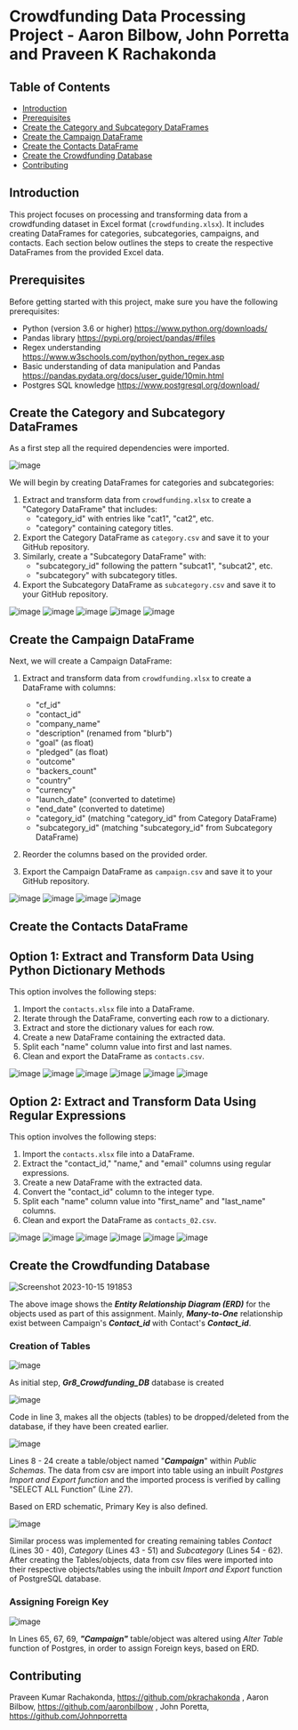 # Crowdfunding Data Processing Project - Aaron Bilbow, John Porretta and Praveen K Rachakonda

## Table of Contents

- [Introduction](#introduction)
- [Prerequisites](#prerequisites)
- [Create the Category and Subcategory DataFrames](#create-the-category-and-subcategory-dataframes)
- [Create the Campaign DataFrame](#create-the-campaign-dataframe)
- [Create the Contacts DataFrame](#create-the-contacts-dataframe)
- [Create the Crowdfunding Database](#create-the-crowdfunding-database)
- [Contributing](#contributing)

## Introduction

This project focuses on processing and transforming data from a crowdfunding dataset in Excel format (`crowdfunding.xlsx`). It includes creating DataFrames for categories, subcategories, campaigns, and contacts. Each section below outlines the steps to create the respective DataFrames from the provided Excel data.

## Prerequisites

Before getting started with this project, make sure you have the following prerequisites:

- Python (version 3.6 or higher) https://www.python.org/downloads/
- Pandas library https://pypi.org/project/pandas/#files
- Regex understanding https://www.w3schools.com/python/python_regex.asp
- Basic understanding of data manipulation and Pandas https://pandas.pydata.org/docs/user_guide/10min.html
- Postgres SQL knowledge https://www.postgresql.org/download/

## Create the Category and Subcategory DataFrames

As a first step all the required dependencies were imported. 

![image](https://github.com/pkrachakonda/Crowdfunding_ETL/assets/20739237/566c74b4-aea2-46bd-888d-c585a1fbd03d)

We will begin by creating DataFrames for categories and subcategories:

1. Extract and transform data from `crowdfunding.xlsx` to create a "Category DataFrame" that includes:
   - "category_id" with entries like "cat1", "cat2", etc.
   - "category" containing category titles.
2. Export the Category DataFrame as `category.csv` and save it to your GitHub repository.
3. Similarly, create a "Subcategory DataFrame" with:
   - "subcategory_id" following the pattern "subcat1", "subcat2", etc.
   - "subcategory" with subcategory titles.
4. Export the Subcategory DataFrame as `subcategory.csv` and save it to your GitHub repository.

![image](https://github.com/pkrachakonda/Crowdfunding_ETL/assets/20739237/902af352-71e1-436a-b529-bc3e41bc82c0)
![image](https://github.com/pkrachakonda/Crowdfunding_ETL/assets/20739237/a1bfaf08-eb1d-4445-bd4c-8ad9839a69f7)
![image](https://github.com/pkrachakonda/Crowdfunding_ETL/assets/20739237/62bbf2d5-407e-415c-80c0-98cee4820866)
![image](https://github.com/pkrachakonda/Crowdfunding_ETL/assets/20739237/dec0c550-87b5-44f0-a82a-d590ba7821f1)
![image](https://github.com/pkrachakonda/Crowdfunding_ETL/assets/20739237/dfca9c3f-b18d-4fea-b3ea-d34356af8474)

## Create the Campaign DataFrame

Next, we will create a Campaign DataFrame:

1. Extract and transform data from `crowdfunding.xlsx` to create a DataFrame with columns:
   - "cf_id"
   - "contact_id"
   - "company_name"
   - "description" (renamed from "blurb")
   - "goal" (as float)
   - "pledged" (as float)
   - "outcome"
   - "backers_count"
   - "country"
   - "currency"
   - "launch_date" (converted to datetime)
   - "end_date" (converted to datetime)
   - "category_id" (matching "category_id" from Category DataFrame)
   - "subcategory_id" (matching "subcategory_id" from Subcategory DataFrame)

2. Reorder the columns based on the provided order.
3. Export the Campaign DataFrame as `campaign.csv` and save it to your GitHub repository.


![image](https://github.com/pkrachakonda/Crowdfunding_ETL/assets/20739237/a1f2400b-78cb-4e29-8f52-a8c07014e97d)
![image](https://github.com/pkrachakonda/Crowdfunding_ETL/assets/20739237/43a00903-e4f9-47f5-9069-bb5167e99999)
![image](https://github.com/pkrachakonda/Crowdfunding_ETL/assets/20739237/ac1060b8-aaee-44d5-abb8-0fa70b726f9d)
![image](https://github.com/pkrachakonda/Crowdfunding_ETL/assets/20739237/7d0c51ee-f0cf-4505-bd27-4546aa9113e6)

## Create the Contacts DataFrame

## Option 1: Extract and Transform Data Using Python Dictionary Methods

This option involves the following steps:

1. Import the `contacts.xlsx` file into a DataFrame.
2. Iterate through the DataFrame, converting each row to a dictionary.
3. Extract and store the dictionary values for each row.
4. Create a new DataFrame containing the extracted data.
5. Split each "name" column value into first and last names.
6. Clean and export the DataFrame as `contacts.csv`.

![image](https://github.com/pkrachakonda/Crowdfunding_ETL/assets/20739237/b9138b2c-0f53-4a15-9c72-021431b8da29)
![image](https://github.com/pkrachakonda/Crowdfunding_ETL/assets/20739237/af7083da-8bee-4b1c-93b2-ebb1762f3da6)
![image](https://github.com/pkrachakonda/Crowdfunding_ETL/assets/20739237/516734d9-9040-4f08-a4d4-5cd5238ced18)
![image](https://github.com/pkrachakonda/Crowdfunding_ETL/assets/20739237/bdbc952c-48b4-4960-a26b-ed0345ae49cd)
![image](https://github.com/pkrachakonda/Crowdfunding_ETL/assets/20739237/3eac5932-0c62-4052-9ed5-e6fc8c39e7ee)
![image](https://github.com/pkrachakonda/Crowdfunding_ETL/assets/20739237/fd213b06-a79c-4940-89c3-06fc130b6061)

## Option 2: Extract and Transform Data Using Regular Expressions

This option involves the following steps:

1. Import the `contacts.xlsx` file into a DataFrame.
2. Extract the "contact_id," "name," and "email" columns using regular expressions.
3. Create a new DataFrame with the extracted data.
4. Convert the "contact_id" column to the integer type.
5. Split each "name" column value into "first_name" and "last_name" columns.
6. Clean and export the DataFrame as `contacts_02.csv`.

![image](https://github.com/pkrachakonda/Crowdfunding_ETL/assets/20739237/1263b81f-6838-489e-a74e-8f0339c2720c)
![image](https://github.com/pkrachakonda/Crowdfunding_ETL/assets/20739237/c86b6a7d-1c9a-4c6e-b880-cd5d5f9512a3)
![image](https://github.com/pkrachakonda/Crowdfunding_ETL/assets/20739237/87951fb4-c86e-43e8-b2be-178c662826fb)
![image](https://github.com/pkrachakonda/Crowdfunding_ETL/assets/20739237/c7445f21-abe7-4044-a87e-40ee30a60d81)
![image](https://github.com/pkrachakonda/Crowdfunding_ETL/assets/20739237/ed3d430e-c5fa-4112-b086-d2cb2af7bdae)
![image](https://github.com/pkrachakonda/Crowdfunding_ETL/assets/20739237/3764b857-a9d9-417c-8555-726cf0989411)

## Create the Crowdfunding Database

![Screenshot 2023-10-15 191853](https://github.com/pkrachakonda/Crowdfunding_ETL/assets/20739237/e3d9a875-5870-445f-9e22-6c2414e4ba01)

The above image shows the ***Entity Relationship Diagram (ERD)*** for the objects used as part of this assignment. Mainly, ***Many-to-One*** relationship exist between Campaign's ***Contact_id*** with Contact's ***Contact_id***.

### Creation of Tables

![image](https://github.com/pkrachakonda/Crowdfunding_ETL/assets/20739237/c76a6959-832d-4041-aad6-9066b84ba463)

As initial step, ***Gr8_Crowdfunding_DB*** database is created 

![image](https://github.com/pkrachakonda/Crowdfunding_ETL/assets/20739237/8958a5af-4898-4b9f-8e60-2f70eb88565e)

Code in line 3, makes all the objects (tables) to be dropped/deleted from the database, if they have been created earlier.

![image](https://github.com/pkrachakonda/Crowdfunding_ETL/assets/20739237/267bf365-1dd6-4785-a844-8e1f90bf435f)

Lines 8 - 24 create a table/object named "***Campaign***" within *Public Schemas*. The data from csv are import into table using an inbuilt *Postgres Import and Export function* and the imported process is verified by calling "SELECT ALL Function” (Line 27).

Based on ERD schematic, Primary Key is also defined.

![image](https://github.com/pkrachakonda/Crowdfunding_ETL/assets/20739237/8b4cb53e-1434-4bae-a164-942b1fa62c1d)

Similar process was implemented for creating remaining tables *Contact* (Lines 30 - 40), *Category* (Lines 43 - 51) and *Subcategory* (Lines 54 - 62).  After creating the Tables/objects, data from csv files were imported into their respective objects/tables using the inbuilt *Import and Export* function of PostgreSQL database.

### Assigning Foreign Key

![image](https://github.com/pkrachakonda/Crowdfunding_ETL/assets/20739237/71b5caf0-3ace-4e2d-acef-fcf1354c730e)

In Lines 65, 67, 69, ***"Campaign"*** table/object was altered using *Alter Table* function of Postgres, in order to assign Foreign keys, based on ERD.


## Contributing

Praveen Kumar Rachakonda, https://github.com/pkrachakonda , 
Aaron Bilbow, https://github.com/aaronbilbow , 
John Poretta, https://github.com/Johnporretta
